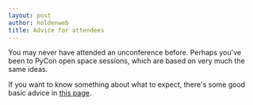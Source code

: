 ```yaml
---
layout: post
author: holdenweb
title: Advice for attendees
---
```

You may never have attended an unconference before.
Perhaps you've been to PyCon open space sessions, which are based on very much the same ideas.

If you want to know something about what to expect, there's some good basic advice in
[this page](https://unconference.net/unconferencing-how-to-prepare-to-attend-an-unconference-2/).
